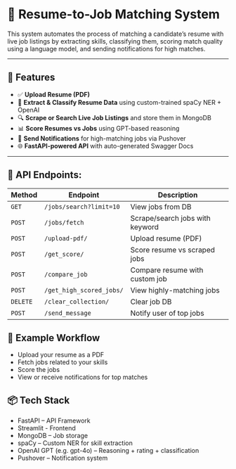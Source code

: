 # 📄 Resume-to-Job Matching System

This system automates the process of matching a candidate’s resume with live job listings by extracting skills, classifying them, scoring match quality using a language model, and sending notifications for high matches.

---

## 🚀 Features

- ✅ **Upload Resume (PDF)**
- 🧠 **Extract & Classify Resume Data** using custom-trained spaCy NER + OpenAI
- 🔍 **Scrape or Search Live Job Listings** and store them in MongoDB
- 📊 **Score Resumes vs Jobs** using GPT-based reasoning
- 🔔 **Send Notifications** for high-matching jobs via Pushover
- 🌐 **FastAPI-powered API** with auto-generated Swagger Docs

---

## 🔄 API Endpoints:
| Method   | Endpoint                 | Description                     |
| -------- | ------------------------ | ------------------------------- |
| `GET`    | `/jobs/search?limit=10`  | View jobs from DB               |
| `POST`   | `/jobs/fetch`            | Scrape/search jobs with keyword |
| `POST`   | `/upload-pdf/`           | Upload resume (PDF)             |
| `POST`   | `/get_score/`            | Score resume vs scraped jobs    |
| `POST`   | `/compare_job`           | Compare resume with custom job  |
| `POST`   | `/get_high_scored_jobs/` | View highly-matching jobs       |
| `DELETE` | `/clear_collection/`     | Clear job DB                    |
| `POST`   | `/send_message`          | Notify user of top jobs         |

## 🧪 Example Workflow
 - Upload your resume as a PDF
 - Fetch jobs related to your skills
 - Score the jobs
 - View or receive notifications for top matches

## 📦 Tech Stack
 - FastAPI – API Framework
 - Streamlit - Frontend
 - MongoDB – Job storage
 - spaCy – Custom NER for skill extraction
 - OpenAI GPT (e.g. gpt-4o) – Reasoning + rating + classification
 - Pushover – Notification system


